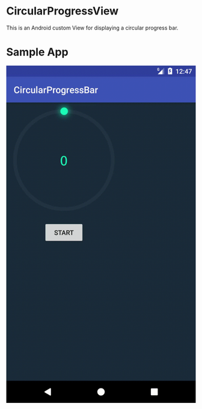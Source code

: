 # CircularProgressView
This is an Android custom View for displaying a circular progress bar.

# Sample App

![](sample_screen/CircularProgressBar.gif)